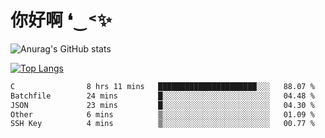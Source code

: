# 你好啊 ❛‿˂✨

![Anurag's GitHub stats](https://github-readme-stats.vercel.app/api?username=ZombieFly&count_private=true&show_icons=true)

[![Top Langs](https://github-readme-stats.vercel.app/api/top-langs/?username=ZombieFly&layout=compact&count_private=true&hide=Ruby,makefile)](https://github.com/anuraghazra/github-readme-stats)

<!--START_SECTION:waka-->

```txt
C                8 hrs 11 mins   ██████████████████████░░░   88.07 %
Batchfile        24 mins         █░░░░░░░░░░░░░░░░░░░░░░░░   04.48 %
JSON             23 mins         █░░░░░░░░░░░░░░░░░░░░░░░░   04.30 %
Other            6 mins          ▒░░░░░░░░░░░░░░░░░░░░░░░░   01.09 %
SSH Key          4 mins          ▒░░░░░░░░░░░░░░░░░░░░░░░░   00.77 %
```

<!--END_SECTION:waka-->
